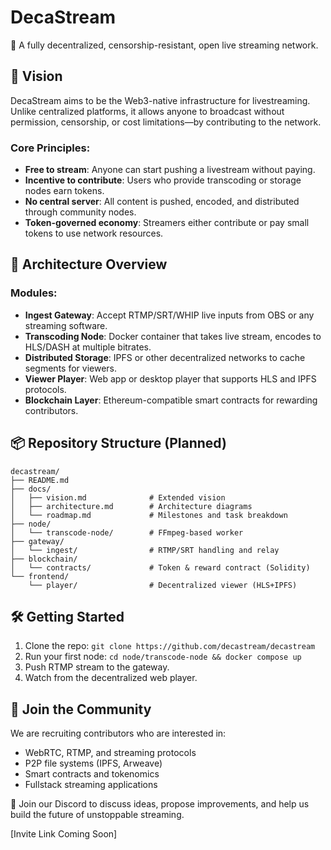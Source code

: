 # DecaStream

🚀 A fully decentralized, censorship-resistant, open live streaming network.

## 🎯 Vision

DecaStream aims to be the Web3-native infrastructure for livestreaming. Unlike centralized platforms, it allows anyone to broadcast without permission, censorship, or cost limitations—by contributing to the network.

### Core Principles:
- **Free to stream**: Anyone can start pushing a livestream without paying.
- **Incentive to contribute**: Users who provide transcoding or storage nodes earn tokens.
- **No central server**: All content is pushed, encoded, and distributed through community nodes.
- **Token-governed economy**: Streamers either contribute or pay small tokens to use network resources.

## 🧱 Architecture Overview

### Modules:

- **Ingest Gateway**: Accept RTMP/SRT/WHIP live inputs from OBS or any streaming software.
- **Transcoding Node**: Docker container that takes live stream, encodes to HLS/DASH at multiple bitrates.
- **Distributed Storage**: IPFS or other decentralized networks to cache segments for viewers.
- **Viewer Player**: Web app or desktop player that supports HLS and IPFS protocols.
- **Blockchain Layer**: Ethereum-compatible smart contracts for rewarding contributors.

## 📦 Repository Structure (Planned)

```
decastream/
├── README.md
├── docs/
│   ├── vision.md              # Extended vision
│   ├── architecture.md        # Architecture diagrams
│   └── roadmap.md             # Milestones and task breakdown
├── node/
│   └── transcode-node/        # FFmpeg-based worker
├── gateway/
│   └── ingest/                # RTMP/SRT handling and relay
├── blockchain/
│   └── contracts/             # Token & reward contract (Solidity)
└── frontend/
    └── player/                # Decentralized viewer (HLS+IPFS)
```

## 🛠 Getting Started

1. Clone the repo: `git clone https://github.com/decastream/decastream`
2. Run your first node: `cd node/transcode-node && docker compose up`
3. Push RTMP stream to the gateway.
4. Watch from the decentralized web player.

## 👥 Join the Community

We are recruiting contributors who are interested in:
- WebRTC, RTMP, and streaming protocols
- P2P file systems (IPFS, Arweave)
- Smart contracts and tokenomics
- Fullstack streaming applications

📣 Join our Discord to discuss ideas, propose improvements, and help us build the future of unstoppable streaming.

[Invite Link Coming Soon]
